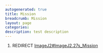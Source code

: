 ```yaml
---
autogenerated: true
title: Mission
breadcrumb: Mission
layout: page
categories: 
description: test description
---
```


1.  REDIRECT [ImageJ2\#ImageJ2.27s\_Mission](ImageJ2#ImageJ2.27s_Mission "wikilink")
